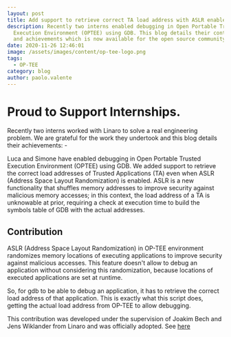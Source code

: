 ```yaml
---
layout: post
title: Add support to retrieve correct TA load address with ASLR enabled
description: Recently two interns enabled debugging in Open Portable Trusted
  Execution Environment (OPTEE) using GDB. This blog details their contributions
  and achievements which is now available for the open source community.
date: 2020-11-26 12:46:01
image: /assets/images/content/op-tee-logo.png
tags:
  - OP-TEE
category: blog
author: paolo.valente
---
```

# Proud to Support Internships.

Recently two interns worked with Linaro to solve a real engineering problem. We are grateful for the work they undertook and this blog details their achievements: -

Luca and Simone have enabled debugging in Open Portable Trusted Execution Environment (OPTEE) using GDB. We added support to retrieve the correct load addresses of Trusted Applications (TA) even when ASLR (Address Space Layout Randomization) is enabled. ASLR is a new functionality that shuffles memory addresses to improve security against malicious memory accesses; in this context, the load address of a TA is unknowable at prior, requiring a check at execution time to build the symbols table of GDB with the actual addresses. 

## Contribution

ASLR (Address Space Layout Randomization) in OP-TEE environment randomizes memory locations of executing applications to improve security against malicious accesses. This feature doesn't allow to debug an application without considering this randomization, because locations of executed applications are set at runtime.

So, for gdb to be able to debug an application, it has to retrieve the correct load address of that application. This is exactly what this script does, getting the actual load address from OP-TEE to allow debugging.

This contribution was developed under the supervision of Joakim Bech and Jens Wiklander from Linaro and was officially adopted. See [here](https://github.com/OP-TEE/optee_os/pull/3847/commits/1713ef286d19b7079a0275f7ebb6f8facd3a980e)